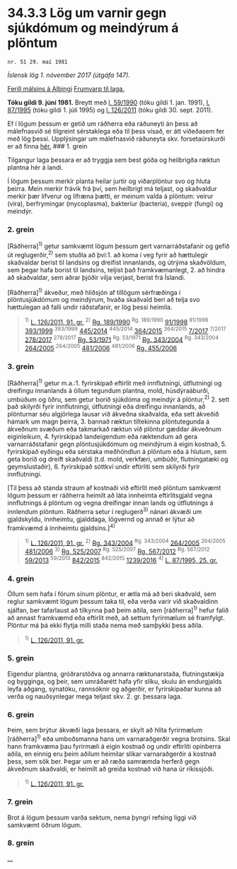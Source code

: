 # 34.3.3 Lög um varnir gegn sjúkdómum og meindýrum á plöntum

`nr. 51 29. maí 1981`

_Íslensk lög 1. nóvember 2017 (útgáfa 147)._

[Ferill málsins á Alþingi](https://www.althingi.is/thingstorf/thingmalalistar-eftir-thingum/ferill/?ltg=103&mnr=274)
[Frumvarp til laga.](https://www.althingi.is/altext/103/s/pdf/0555.pdf)

**Tóku gildi 9. júní 1981.**
Breytt með
[l. 59/1990](https://althingi.is/altext/stjt/1990.059.html) (tóku gildi 1. jan. 1991),
[l. 87/1995](https://althingi.is/altext/stjt/1995.087.html) (tóku gildi 1. júlí 1995) og
[l. 126/2011](https://althingi.is/altext/stjt/2011.126.html) (tóku gildi 30. sept. 2011).

Ef í lögum þessum er getið um ráðherra eða ráðuneyti án þess að málefnasvið sé tilgreint sérstaklega eða til þess vísað, er átt viðeðasem fer með lög þessi. Upplýsingar um málefnasvið ráðuneyta skv. forsetaúrskurði er að finna [hér.](2017015.md) ### 1. grein

Tilgangur laga þessara er að tryggja sem best góða og heilbrigða ræktun plantna hér á landi.

Í lögum þessum merkir planta heilar jurtir og viðarplöntur svo og hluta þeirra. Mein merkir frávik frá því, sem heilbrigt má teljast, og skaðvaldur merkir þær lífverur og lífræna þætti, er meinum valda á plöntum: veirur (vira), berfrymingar (mycoplasma), bakteríur (bacteria), sveppir (fungi) og meindýr.

### 2. grein

[Ráðherra]<sup>1)</sup> getur samkvæmt lögum þessum gert varnarráðstafanir og gefið út reglugerðir,<sup>2)</sup> sem stuðla að því:1. að koma í veg fyrir að hættulegir skaðvaldar berist til landsins og dreifist innanlands, og útrýma skaðvöldum, sem þegar hafa borist til landsins, teljist það framkvæmanlegt,
2. að hindra að skaðvaldar, sem aðrar þjóðir vilja verjast, berist frá Íslandi.

[Ráðherra]<sup>1)</sup> ákveður, með hliðsjón af tillögum sérfræðinga í plöntusjúkdómum og meindýrum, hvaða skaðvald beri að telja svo hættulegan að falli undir ráðstafanir, er lög þessi heimila.

> <sup>1)</sup> [L. 126/2011, 91. gr.](https://althingi.is/altext/stjt/2011.126.html) <sup>2)</sup> [Rg. 189/1990](https://althingi.ishttps://www.reglugerd.is/reglugerdir/allar/nr/189-1990) <sup>Rg. 189/1990</sup> [91/1998](https://althingi.ishttps://www.reglugerd.is/reglugerdir/allar/nr/091-1998) <sup>91/1998</sup> [393/1999](https://althingi.ishttps://www.reglugerd.is/reglugerdir/allar/nr/393-1999) <sup>393/1999</sup> [445/2014](https://althingi.ishttps://www.reglugerd.is/reglugerdir/allar/nr/445-2014) <sup>445/2014</sup> [364/2015](https://althingi.ishttps://www.reglugerd.is/reglugerdir/allar/nr/364-2015) <sup>364/2015</sup> [7/2017](https://althingi.ishttps://www.reglugerd.is/reglugerdir/allar/nr/007-2017) <sup>7/2017</sup> [278/2017](https://althingi.ishttps://www.reglugerd.is/reglugerdir/allar/nr/278-2017) <sup>278/2017</sup> [Rg. 53/1971](https://althingi.ishttps://www.reglugerd.is/reglugerdir/allar/nr/053-1971) <sup>Rg. 53/1971</sup> [Rg. 343/2004](https://althingi.ishttps://www.reglugerd.is/reglugerdir/allar/nr/343-2004) <sup>Rg. 343/2004</sup> [264/2005](https://althingi.ishttps://www.reglugerd.is/reglugerdir/allar/nr/264-2005) <sup>264/2005</sup> [481/2006](https://althingi.ishttps://www.reglugerd.is/reglugerdir/allar/nr/481-2006) <sup>481/2006</sup> [Rg. 455/2006](https://althingi.ishttps://www.reglugerd.is/reglugerdir/allar/nr/455-2006)

### 3. grein

[Ráðherra]<sup>1)</sup> getur m.a.:1. fyrirskipað eftirlit með innflutningi, útflutningi og dreifingu innanlands á öllum tegundum plantna, mold, húsdýraáburði, umbúðum og öðru, sem getur borið sjúkdóma og meindýr á plöntur,<sup>2)</sup> 
2. sett það skilyrði fyrir innflutningi, útflutningi eða dreifingu innanlands, að plönturnar séu algjörlega lausar við ákveðna skaðvalda, eða sett ákveðið hámark um magn þeirra,
3. bannað ræktun tiltekinna plöntutegunda á ákveðnum svæðum eða takmarkað ræktun við plöntur gæddar ákveðnum eiginleikum,
4. fyrirskipað landeigendum eða ræktendum að gera varnarráðstafanir gegn plöntusjúkdómum og meindýrum á eigin kostnað,
5. fyrirskipað eyðingu eða sérstaka meðhöndlun á plöntum eða á hlutum, sem geta borið og dreift skaðvaldi (t.d. mold, verkfæri, umbúðir, flutningatæki og geymslustaðir),
6. fyrirskipað sóttkví undir eftirliti sem skilyrði fyrir innflutningi.

[Til þess að standa straum af kostnaði við eftirlit með plöntum samkvæmt lögum þessum er ráðherra heimilt að láta innheimta eftirlitsgjald vegna innflutnings á plöntum og vegna dreifingar innan lands og útflutnings á innlendum plöntum. Ráðherra setur í reglugerð<sup>3)</sup> nánari ákvæði um gjaldskyldu, innheimtu, gjalddaga, lögvernd og annað er lýtur að framkvæmd á innheimtu gjaldsins.]<sup>4)</sup> 

> <sup>1)</sup> [L. 126/2011, 91. gr.](https://althingi.is/altext/stjt/2011.126.html) <sup>2)</sup> [Rg. 343/2004](https://althingi.ishttps://www.reglugerd.is/reglugerdir/allar/nr/343-2004) <sup>Rg. 343/2004</sup> [264/2005](https://althingi.ishttps://www.reglugerd.is/reglugerdir/allar/nr/264-2005) <sup>264/2005</sup> [481/2006](https://althingi.ishttps://www.reglugerd.is/reglugerdir/allar/nr/481-2006) <sup>3)</sup> [Rg. 525/2007](https://althingi.ishttps://www.reglugerd.is/reglugerdir/allar/nr/525-2007) <sup>Rg. 525/2007</sup> [Rg. 567/2012](https://althingi.ishttps://www.reglugerd.is/reglugerdir/allar/nr/567-2012) <sup>Rg. 567/2012</sup> [59/2013](https://althingi.ishttps://www.reglugerd.is/reglugerdir/allar/nr/059-2013) <sup>59/2013</sup> [842/2015](https://althingi.ishttps://www.reglugerd.is/reglugerdir/allar/nr/842-2015) <sup>842/2015</sup> [1239/2016](https://althingi.ishttps://www.reglugerd.is/reglugerdir/allar/nr/1239-2016) <sup>4)</sup> [L. 87/1995, 25. gr.](https://althingi.is/altext/stjt/1995.087.html)

### 4. grein

Öllum sem hafa í fórum sínum plöntur, er ætla má að beri skaðvald, sem reglur samkvæmt lögum þessum taka til, eða verða varir við skaðvaldinn sjálfan, ber tafarlaust að tilkynna það þeim aðila, sem [ráðherra]<sup>1)</sup> hefur falið að annast framkvæmd eða eftirlit með, að settum fyrirmælum sé framfylgt. Plöntur má þá ekki flytja milli staða nema með samþykki þess aðila.

> <sup>1)</sup> [L. 126/2011, 91. gr.](https://althingi.is/altext/stjt/2011.126.html)

### 5. grein

Eigendur plantna, gróðrarstöðva og annarra ræktunarstaða, flutningstækja og bygginga, og þeir, sem umráðarétt hafa yfir slíku, skulu án endurgjalds leyfa aðgang, sýnatöku, rannsóknir og aðgerðir, er fyrirskipaðar kunna að verða og nauðsynlegar mega teljast skv. 2. gr. þessara laga.

### 6. grein

Þeim, sem brýtur ákvæði laga þessara, er skylt að hlíta fyrirmælum [ráðherra]<sup>1)</sup> eða umboðsmanna hans um varnaraðgerðir vegna brotsins. Skal hann framkvæma þau fyrirmæli á eigin kostnað og undir eftirliti opinberra aðila, en einnig eru þeim aðilum heimilar slíkar varnaraðgerðir á kostnað þess, sem sök ber. Þegar um er að ræða samræmda herferð gegn ákveðnum skaðvaldi, er heimilt að greiða kostnað við hana úr ríkissjóði.

> <sup>1)</sup> [L. 126/2011, 91. gr.](https://althingi.is/altext/stjt/2011.126.html)

### 7. grein

Brot á lögum þessum varða sektum, nema þyngri refsing liggi við samkvæmt öðrum lögum.

### 8. grein

[…](https://www.althingi.is/lagasafn/leidbeiningar/)
